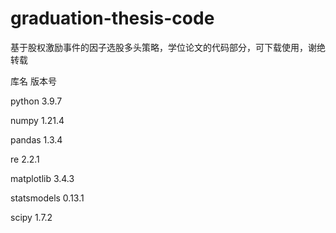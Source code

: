 # graduation-thesis-code
基于股权激励事件的因子选股多头策略，学位论文的代码部分，可下载使用，谢绝转载

库名	  版本号

python	3.9.7

numpy	  1.21.4

pandas	1.3.4

re	    2.2.1

matplotlib	3.4.3

statsmodels	0.13.1

scipy	  1.7.2
